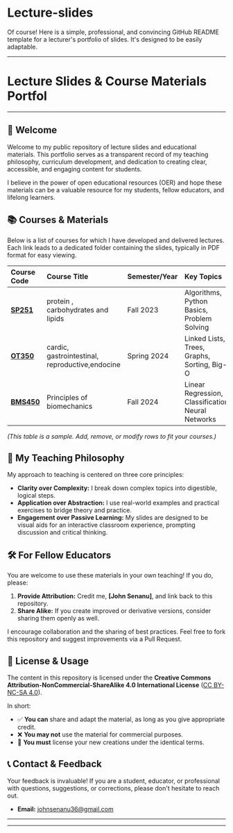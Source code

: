 # Lecture-slides
Of course! Here is a simple, professional, and convincing GitHub README template for a lecturer's portfolio of slides. It's designed to be easily adaptable.

---

# Lecture Slides & Course Materials Portfol

---

## 👋 Welcome

Welcome to my public repository of lecture slides and educational materials. This portfolio serves as a transparent record of my teaching philosophy, curriculum development, and dedication to creating clear, accessible, and engaging content for students.

I believe in the power of open educational resources (OER) and hope these materials can be a valuable resource for my students, fellow educators, and lifelong learners.

## 📚 Courses & Materials

Below is a list of courses for which I have developed and delivered lectures. Each link leads to a dedicated folder containing the slides, typically in PDF format for easy viewing.

| Course Code | Course Title | Semester/Year | Key Topics |
| :--- | :--- | :--- | :--- |
| **[SP251](biochemistry/)** | protein , carbohydrates and lipids | Fall 2023 | Algorithms, Python Basics, Problem Solving |
| **[OT350](CS350-neurophysiology,-physiology-and-anatomy/)** | cardic, gastrointestinal, reproductive,endocine| Spring 2024 | Linked Lists, Trees, Graphs, Sorting, Big-O |
| **[BMS450]( biomechanics/)** | Principles of biomechanics| Fall 2024 | Linear Regression, Classification, Neural Networks |

*(This table is a sample. Add, remove, or modify rows to fit your courses.)*

## 🎯 My Teaching Philosophy

My approach to teaching is centered on three core principles:

*   **Clarity over Complexity:** I break down complex topics into digestible, logical steps.
*   **Application over Abstraction:** I use real-world examples and practical exercises to bridge theory and practice.
*   **Engagement over Passive Learning:** My slides are designed to be visual aids for an interactive classroom experience, prompting discussion and critical thinking.

## 🛠️ For Fellow Educators

You are welcome to use these materials in your own teaching! If you do, please:

1.  **Provide Attribution:** Credit me, **[John Senanu]**, and link back to this repository.
2.  **Share Alike:** If you create improved or derivative versions, consider sharing them openly as well.

I encourage collaboration and the sharing of best practices. Feel free to fork this repository and suggest improvements via a Pull Request.

## 📜 License & Usage

The content in this repository is licensed under the **Creative Commons Attribution-NonCommercial-ShareAlike 4.0 International License** ([CC BY-NC-SA 4.0](https://creativecommons.org/licenses/by-nc-sa/4.0/)).

In short:
*   ✅ **You can** share and adapt the material, as long as you give appropriate credit.
*   ❌ **You may not** use the material for commercial purposes.
*   🔄 **You must** license your new creations under the identical terms.

## 📞 Contact & Feedback

Your feedback is invaluable! If you are a student, educator, or professional with questions, suggestions, or corrections, please don't hesitate to reach out.

*   **Email:** [johnsenanu36@gmail.com](johnsenanu36@gmail.com)
*   **

---

